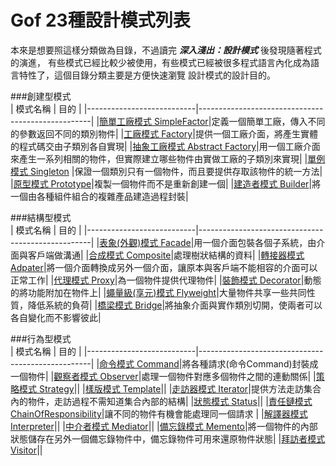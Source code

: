 # Gof 23種設計模式列表
本來是想要照這樣分類做為目錄，不過讀完 ***深入淺出：設計模式*** 後發現隨著程式的演進，
有些模式已經比較少被使用，有些模式已經被很多程式語言內化成為語言特性了，這個目錄分類主要是方便快速瀏覽
設計模式的設計目的。	
	
###創建型模式  
|       模式名稱	        |       			目的 						    | 
|---------------------------|---------------------------------------------------|
|[簡單工廠模式 SimpleFactor](simpleFactory.md)|定義一個簡單工廠，傳入不同的參數返回不同的類別物件|
|[工廠模式 Factory](factory.md)|提供一個工廠介面，將產生實體的程式碼交由子類別各自實現|
|[抽象工廠模式 Abstract Factory](abstractFactory.md)|用一個工廠介面來產生一系列相關的物件，但實際建立哪些物件由實做工廠的子類別來實現|
|[單例模式 Singleton](singleton.md)	|保證一個類別只有一個物件，而且要提供存取該物件的統一方法|
|[原型模式   Prototype](prototype.md)|複製一個物件而不是重新創建一個|
|[建造者模式 Builder](builder.md)|將一個由各種組件組合的複雜產品建造過程封裝|

###結構型模式  
|       模式名稱	        |       			目的 						    | 
|---------------------------|---------------------------------------------------|
|[表象(外觀)模式 Facade](facade.md)|用一個介面包裝各個子系統，由介面與客戶端做溝通|
|[合成模式 Composite](composite.md)|處理樹狀結構的資料|
|[轉接器模式 Adpater](adpater.md)|將一個介面轉換成另外一個介面，讓原本與客戶端不能相容的介面可以正常工作|
|[代理模式 Proxy](proxy.md)|為一個物件提供代理物件|
|[裝飾模式 Decorator](decorator.md)|動態的將功能附加在物件上|
|[蠅量級(享元)模式 Flyweight](flyweight.md)|大量物件共享一些共同性質，降低系統的負荷|
|[橋梁模式   Bridge](bridge.md)|將抽象介面與實作類別切開，使兩者可以各自變化而不影響彼此|


###行為型模式  
|       模式名稱	        |       			目的 						    | 
|---------------------------|---------------------------------------------------|
|[命令模式 Command](command.md)|將各種請求(命令Command)封裝成一個物件|
|[觀察者模式 Observer](observer.md)|處理一個物件對應多個物件之間的連動關係|
|[策略模式 Strategy](strategy.md)||
|[樣版模式 Template](template.md)||
|[走訪器模式 Iterator](iterator.md)|提供方法走訪集合內的物件，走訪過程不需知道集合內部的結構|
|[狀態模式 Status](status.md)||
|[責任鏈模式 ChainOfResponsibility](chainOfResponsibility.md)|讓不同的物件有機會能處理同一個請求 |
|[解譯器模式 Interpreter](interpreter.md)||
|[中介者模式 Mediator](mediator.md)||
|[備忘錄模式 Memento](memento.md)|將一個物件的內部狀態儲存在另外一個備忘錄物件中，備忘錄物件可用來還原物件狀態|
|[拜訪者模式 Visitor](visitor.md)||